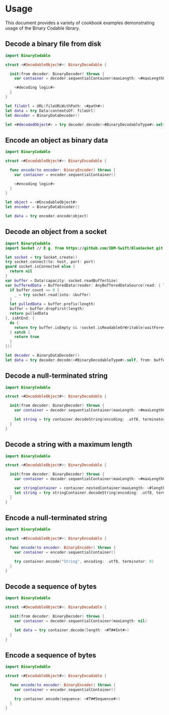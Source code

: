 # Usage

This document provides a variety of cookbook examples demonstrating usage of the Binary Codable library.

## Decode a binary file from disk

```swift
import BinaryCodable

struct <#DecodableObject#>: BinaryDecodable {

  init(from decoder: BinaryDecoder) throws {
    var container = decoder.sequentialContainer(maxLength: <#maxLengthOrNil#>)

    <#decoding logic#>
  }
}

let fileUrl = URL(fileURLWithPath: <#path#>)
let data = try Data(contentsOf: fileUrl)
let decoder = BinaryDataDecoder()

let <#decodedObject#> = try decoder.decode(<#BinaryDecodableType#>.self, from: data)
```

## Encode an object as binary data

```swift
import BinaryCodable

struct <#EncodableObject#>: BinaryEncodable {

  func encode(to encoder: BinaryEncoder) throws {
    var container = encoder.sequentialContainer()

    <#encoding logic#>
  }
}

let object = <#EncodableObject#>
let encoder = BinaryDataEncoder()

let data = try encoder.encode(object)
```

## Decode an object from a socket

```swift
import BinaryCodable
import Socket // E.g. from https://github.com/IBM-Swift/BlueSocket.git

let socket = try Socket.create()
try socket.connect(to: host, port: port)
guard socket.isConnected else {
  return nil
}
var buffer = Data(capacity: socket.readBufferSize)
var bufferedData = BufferedData(reader: AnyBufferedDataSource(read: { length in
  if buffer.count == 0 {
    _ = try socket.read(into: &buffer)
  }
  let pulledData = buffer.prefix(length)
  buffer = buffer.dropFirst(length)
  return pulledData
}, isAtEnd: {
  do {
    return try buffer.isEmpty && !socket.isReadableOrWritable(waitForever: false, timeout: 0).readable
  } catch {
    return true
  }
}))

let decoder = BinaryDataDecoder()
let data = try decoder.decode(<#BinaryDecodableType#>.self, from: bufferedData)
```

## Decode a null-terminated string

```swift
import BinaryCodable

struct <#DecodableObject#>: BinaryDecodable {

  init(from decoder: BinaryDecoder) throws {
    var container = decoder.sequentialContainer(maxLength: <#maxLengthOrNil#>)

    let string = try container.decodeString(encoding: .utf8, terminator: 0)
  }
}
```

## Decode a string with a maximum length

```swift
import BinaryCodable

struct <#DecodableObject#>: BinaryDecodable {

  init(from decoder: BinaryDecoder) throws {
    var container = decoder.sequentialContainer(maxLength: <#maxLengthOrNil#>)

    var stringContainer = container.nestedContainer(maxLength: <#length#>)
    let string = try stringContainer.decodeString(encoding: .utf8, terminator: nil)
  }
}
```

## Encode a null-terminated string

```swift
import BinaryCodable

struct <#EncodableObject#>: BinaryEncodable {

  func encode(to encoder: BinaryEncoder) throws {
    var container = encoder.sequentialContainer()

    try container.encode("String", encoding: .utf8, terminator: 0)
  }
}
```

## Decode a sequence of bytes

```swift
import BinaryCodable

struct <#DecodableObject#>: BinaryDecodable {

  init(from decoder: BinaryDecoder) throws {
    var container = decoder.sequentialContainer(maxLength: nil)

    let data = try container.decode(length: <#T##Int#>)
  }
}
```

## Encode a sequence of bytes

```swift
import BinaryCodable

struct <#EncodableObject#>: BinaryEncodable {

  func encode(to encoder: BinaryEncoder) throws {
    var container = encoder.sequentialContainer()

    try container.encode(sequence: <#T##Sequence#>)
  }
}
```
